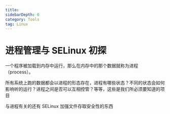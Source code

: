```yaml
---
title: 
sidebarDepth: 0 
category: Tools 
tag: Linux
---
```

# 进程管理与 SELinux 初探

一个程序被加载到内存中运行，那么在内存中的那个数据就称为进程（process）。

所有系统上跑的数据都会以进程的形态存在，进程有哪些状态？不同的状态会如何影响听的运行？进程之间是否可以互相控管？等等，这些是我们所必须要知道的项目

与进程有关的还有 SELinux 加强文件存取安全性的东西